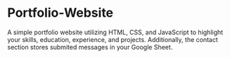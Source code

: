 # Portfolio-Website
A simple portfolio website utilizing HTML, CSS, and JavaScript to highlight your skills, education, experience, and projects. Additionally, the contact section stores submited messages in your Google Sheet.
